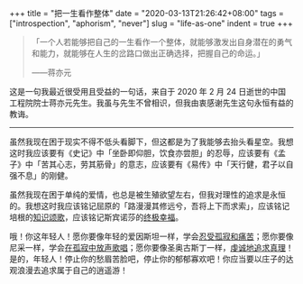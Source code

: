 +++
title = "把一生看作整体"
date = "2020-03-13T21:26:42+08:00"
tags = ["introspection", "aphorism", "never"]
slug = "life-as-one"
indent = true
+++

> 「一个人若能够把自己的一生看作一个整体，就能够激发出自身潜在的勇气和能力，就能够在人生的岔路口做出正确选择，把握自己的命运。」
>
> ——蒋亦元

这是一句我最近很受用且受益的一句话，来自于 2020 年 2 月 24 日逝世的中国工程院院士蒋亦元先生。我虽与先生不曾相识，但我由衷感谢先生这句永恒有益的教诲。

---

虽然我现在困于现实不得不低头看脚下，但这都是为了我能够去抬头看星空。我想这时我应该要有《史记》中「坐卧即仰胆，饮食亦尝胆」的忍辱，应该要有《孟子》中「苦其心志，劳其筋骨」的意志，应该要有《易传》中「天行健，君子以自强不息」的刚健。

虽然我现在困于单纯的爱情，也总是被生殖欲望左右，但我对理性的追求是永恒的。我想这时我应该铭记屈原的「路漫漫其修远兮，吾将上下而求索」，应该铭记培根的[知识颂歌](https://yixiuer.me/excerpt/francis-bacon-an-eulogy-of-knowledge/)，应该铭记斯宾诺莎的[终极幸福](https://yixiuer.me/excerpt/spinoza-tractatus-de-intellectus-emendatione/)。

哦！你这年轻人！愿你要像年轻的爱因斯坦一样，学会[忍受孤寂和痛苦](https://yixiuer.me/excerpt/albert-einstein-self-portrayal/)；愿你要像尼采一样，学会[在孤寂中放声歌唱](https://yixiuer.me/excerpt/nietzsche-die-sonne-gesunken/)；愿你要像圣奥古斯丁一样，[虔诚地追求真理](/life/chuang-tzu-and-saint-augustine/)！是的，年轻人！停止你的愁眉苦脸吧，停止你的郁郁寡欢吧！你应当要以庄子的达观浪漫去追求属于自己的逍遥游！

